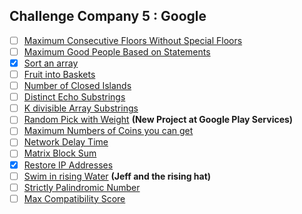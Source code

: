 ## Challenge Company 5 : Google

- [ ] [Maximum Consecutive Floors Without Special Floors](https://leetcode.com/problems/maximum-consecutive-floors-without-special-floors/)
- [ ] [Maximum Good People Based on Statements](https://leetcode.com/problems/maximum-good-people-based-on-statements/)
- [x] [Sort an array](https://leetcode.com/problems/sort-an-array/)
- [ ] [Fruit into Baskets](https://leetcode.com/problems/fruit-into-baskets/)
- [ ] [Number of Closed Islands](https://leetcode.com/problems/number-of-closed-islands/)
- [ ] [Distinct Echo Substrings](https://leetcode.com/problems/distinct-echo-substrings/)
- [ ] [K divisible Array Substrings](https://leetcode.com/problems/k-divisible-elements-subarrays/)
- [ ] [Random Pick with Weight](https://leetcode.com/problems/random-pick-with-weight/) **(New Project at Google Play Services)**
- [ ] [Maximum Numbers of Coins you can get](https://leetcode.com/problems/maximum-number-of-coins-you-can-get/)
- [ ] [Network Delay Time](https://leetcode.com/problems/network-delay-time/)
- [ ] [Matrix Block Sum](https://leetcode.com/problems/matrix-block-sum/)
- [x] [Restore IP Addresses](https://leetcode.com/problems/restore-ip-addresses/)
- [ ] [Swim in rising Water](https://leetcode.com/problems/swim-in-rising-water/) **(Jeff and the rising hat)**
- [ ] [Strictly Palindromic Number](https://leetcode.com/problems/strictly-palindromic-number/)
- [ ] [Max Compatibility Score](https://leetcode.com/problems/maximum-compatibility-score-sum/)
